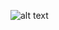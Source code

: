 ![alt text](https://treehouse-marketing.s3.amazonaws.com/open-graph-social/100daysofcode_OG_banner-06-06.png)
